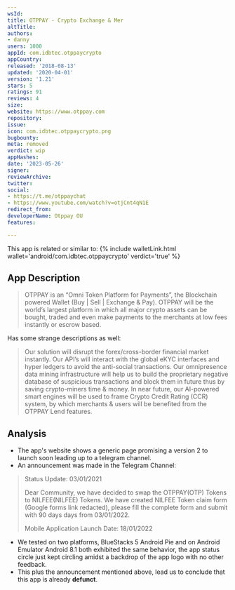 ```yaml
---
wsId: 
title: OTPPAY - Crypto Exchange & Mer
altTitle: 
authors:
- danny
users: 1000
appId: com.idbtec.otppaycrypto
appCountry: 
released: '2018-08-13'
updated: '2020-04-01'
version: '1.21'
stars: 5
ratings: 91
reviews: 4
size: 
website: https://www.otppay.com
repository: 
issue: 
icon: com.idbtec.otppaycrypto.png
bugbounty: 
meta: removed
verdict: wip
appHashes: 
date: '2023-05-26'
signer: 
reviewArchive: 
twitter: 
social:
- https://t.me/otppaychat
- https://www.youtube.com/watch?v=otjCnt4qN1E
redirect_from: 
developerName: Otppay OU
features: 

---
```


This app is related or similar to: {% include walletLink.html wallet='android/com.idbtec.otppaycrypto' verdict='true' %}

## App Description 

> OTPPAY is an “Omni Token Platform for Payments”, the Blockchain powered Wallet (Buy | Sell | Exchange & Pay). OTPPAY will be the world’s largest platform in which all major crypto assets can be bought, traded and even make payments to the merchants at low fees instantly or escrow based.

Has some strange descriptions as well: 

> Our solution will disrupt the forex/cross-border financial market instantly. Our API’s will interact with the global eKYC interfaces and hyper ledgers to avoid the anti-social transactions. Our omnipresence data mining infrastructure will help us to build the proprietary negative database of suspicious transactions and block them in future thus by saving crypto-miners time & money. In near future, our AI-powered smart engines will be used to frame Crypto Credit Rating (CCR) system, by which merchants & users will be benefited from the OTPPAY Lend features.

## Analysis 

- The app's website shows a generic page promising a version 2 to launch soon leading up to a telegram channel. 
- An announcement was made in the Telegram Channel:

> Status Update: 03/01/2021
>
> Dear Community, we have decided to swap the OTPPAY(OTP) Tokens to NILFEE(NILFEE) Tokens. We have created NILFEE Token claim form (Google forms link redacted), please fill the complete form and submit with 90 days days from 03/01/2022.
>
> Mobile Application Launch Date: 18/01/2022

- We tested on two platforms, BlueStacks 5 Android Pie and on Android Emulator Android 8.1 both exhibited the same behavior, the app status circle just kept circling amidst a backdrop of the app logo with no other feedback. 
- This plus the announcement mentioned above, lead us to conclude that this app is already **defunct**.
 
